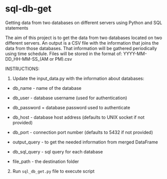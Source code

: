 # sql-db-get
Getting data from two databases on different servers using Python and SQL statements


The aim of this project is to get the data from two databases located on two different servers. An output is a CSV file with the information that joins the data from those databases. That information will be gathered periodically using time schedule. Files will be stored in the format of: YYYY-MM-DD_HH-MM-SS_(AM or PM).csv

INSTRUCTIONS:

1. Update the input_data.py with the information about databases:

* db_name - name of the database
* db_user - database username (used for authentication)
* db_password = database password used to authenticate
* db_host - database host address (defaults to UNIX socket if not provided)
* db_port - connection port number (defaults to 5432 if not provided)

* output_query - to get the needed information from merged DataFrame

* db_sql_query - sql query for each database

* file_path - the destination folder

2. Run `sql_db_get.py` file to execute script